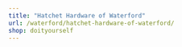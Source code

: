 ```yaml
---
title: "Hatchet Hardware of Waterford"
url: /waterford/hatchet-hardware-of-waterford/
shop: doityourself
---
```

